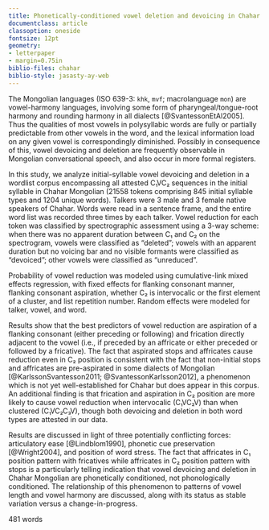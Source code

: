 ```yaml
---
title: Phonetically-conditioned vowel deletion and devoicing in Chahar Mongolian
documentclass: article
classoption: oneside
fontsize: 12pt
geometry:
- letterpaper
- margin=0.75in
biblio-files: chahar
biblio-style: jasasty-ay-web
---
```

The Mongolian languages (ISO 639-3: `khk`, `mvf`; macrolanguage `mon`) are vowel-harmony languages, involving some form of pharyngeal/tongue-root harmony and rounding harmony in all dialects [@SvantessonEtAl2005]. Thus the qualities of most vowels in polysyllabic words are fully or partially predictable from other vowels in the word, and the lexical information load on any given vowel is correspondingly diminished. Possibly in consequence of this, vowel devoicing and deletion are frequently observable in Mongolian conversational speech, and also occur in more formal registers.

In this study, we analyze initial-syllable vowel devoicing and deletion in a wordlist corpus encompassing all attested C₁VC₂ sequences in the initial syllable in Chahar Mongolian (21558 tokens comprising 845 initial syllable types and 1204 unique words). Talkers were 3 male and 3 female native speakers of Chahar. Words were read in a sentence frame, and the entire word list was recorded three times by each talker. Vowel reduction for each token was classified by spectrographic assessment using a 3-way scheme: when there was no apparent duration between C₁ and C₂ on the spectrogram, vowels were classified as “deleted”; vowels with an apparent duration but no voicing bar and no visible formants were classified as “devoiced”; other vowels were classified as “unreduced”.

Probability of vowel reduction was modeled using cumulative-link mixed effects regression, with fixed effects for flanking consonant manner, flanking consonant aspiration, whether C₂ is intervocalic or the first element of a cluster, and list repetition number. Random effects were modeled for talker, vowel, and word.

Results show that the best predictors of vowel reduction are aspiration of a flanking consonant (either preceding or following) and frication directly adjacent to the vowel (i.e., if preceded by an affricate or either preceded or followed by a fricative). The fact that aspirated stops and affricates cause reduction even in C₂ position is consistent with the fact that non-initial stops and affricates are pre-aspirated in some dialects of Mongolian [@KarlssonSvantesson2011; @SvantessonKarlsson2012], a phenomenon which is not yet well-established for Chahar but does appear in this corpus. An additional finding is that frication and aspiration in C₂ position are more likely to cause vowel reduction when intervocalic (C₁VC₂V) than when clustered (C₁VC₂C₃V), though both devoicing and deletion in both word types are attested in our data.

Results are discussed in light of three potentially conflicting forces: articulatory ease [@Lindblom1990], phonetic cue preservation [@Wright2004], and position of word stress. The fact that affricates in C₁ position pattern with fricatives while affricates in C₂ position pattern with stops is a particularly telling indication that vowel devoicing and deletion in Chahar Mongolian are phonetically conditioned, not phonologically conditioned. The relationship of this phenomenon to patterns of vowel length and vowel harmony are discussed, along with its status as stable variation versus a change-in-progress.

481 words
